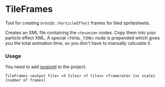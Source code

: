 # TileFrames
Tool for creating `Urho3D::ParticleEffect` frames for tiled spritesheets.

Creates an XML file containing the `<texanim>` nodes. Copy them into your particle effect XML.
A special `<TOTAL_TIME>` node is prepended which gives you the total animation time, so you don't have to manually calculate it.

### Usage
You need to add [pugixml](http://pugixml.org/) to the project.

`TileFrames <output file> <X tiles> <Y tiles> <framerate> [uv scale] [number of frames]`
